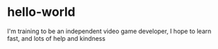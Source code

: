 # hello-world
I'm training to be an independent video game developer, I hope to learn fast, and lots of help and kindness
